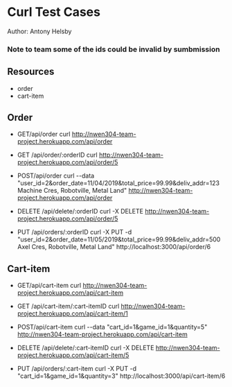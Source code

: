 # Curl Test Cases
Author: Antony Helsby

### Note to team some of the ids could be invalid by sumbmission

## Resources

- order
- cart-item

## Order

 - GET/api/order
curl http://nwen304-team-project.herokuapp.com/api/order

 - GET /api/order/:orderID
 curl http://nwen304-team-project.herokuapp.com/api/order/5
 
 - POST/api/order
 curl --data "user_id=2&order_date=11/04/2019&total_price=99.99&deliv_addr=123 Machine Cres, Robotville, Metal Land" http://nwen304-team-project.herokuapp.com/api/order
 
 - DELETE /api/delete/:orderID
 curl -X DELETE http://nwen304-team-project.herokuapp.com/api/order/5
 
 - PUT /api/orders/:orderID
 curl -X PUT -d "user_id=2&order_date=11/05/2019&total_price=99.99&deliv_addr=500 Axel Cres, Robotville, Metal Land" http://localhost:3000/api/order/6
 
 ## Cart-item
 
  - GET/api/cart-item
curl http://nwen304-team-project.herokuapp.com/api/cart-item

 - GET /api/cart-item/:cart-itemID
 curl http://nwen304-team-project.herokuapp.com/api/cart-item/1
 
 - POST/api/cart-item
 curl --data "cart_id=1&game_id=1&quantity=5" http://nwen304-team-project.herokuapp.com/api/cart-item
 
 - DELETE /api/delete/:cart-itemID
 curl -X DELETE http://nwen304-team-project.herokuapp.com/api/cart-item/5
 
 - PUT /api/orders/:cart-item
 curl -X PUT -d "cart_id=1&game_id=1&quantity=3" http://localhost:3000/api/cart-item/6
